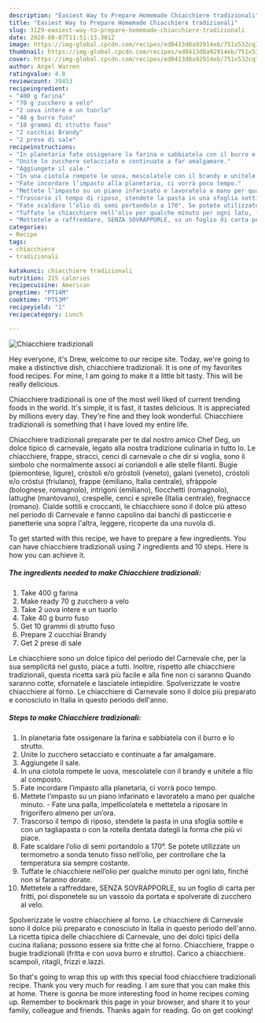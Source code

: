 ```yaml
---
description: "Easiest Way to Prepare Homemade Chiacchiere tradizionali"
title: "Easiest Way to Prepare Homemade Chiacchiere tradizionali"
slug: 3129-easiest-way-to-prepare-homemade-chiacchiere-tradizionali
date: 2020-08-07T11:51:13.301Z
image: https://img-global.cpcdn.com/recipes/ed0413d8a92914eb/751x532cq70/chiacchiere-tradizionali-recipe-main-photo.jpg
thumbnail: https://img-global.cpcdn.com/recipes/ed0413d8a92914eb/751x532cq70/chiacchiere-tradizionali-recipe-main-photo.jpg
cover: https://img-global.cpcdn.com/recipes/ed0413d8a92914eb/751x532cq70/chiacchiere-tradizionali-recipe-main-photo.jpg
author: Angel Warren
ratingvalue: 4.8
reviewcount: 39453
recipeingredient:
- "400 g farina"
- "70 g zucchero a velo"
- "2 uova intere e un tuorlo"
- "40 g burro fuso"
- "10 grammi di strutto fuso"
- "2 cucchiai Brandy"
- "2 prese di sale"
recipeinstructions:
- "In planetaria fate ossigenare la farina e sabbiatela con il burro e lo strutto."
- "Unite lo zucchero setacciato e continuate a far amalgamare."
- "Aggiungete il sale."
- "In una ciotola rompete le uova, mescolatele con il brandy e unitele a filo al composto."
- "Fate incordare l’impasto alla planetaria, ci vorrà poco tempo."
- "Mettete l’impasto su un piano infarinato e lavoratelo a mano per qualche minuto. Fate una palla, impellicolatela e mettetela a riposare in frigorifero almeno per un’ora."
- "Trascorso il tempo di riposo, stendete la pasta in una sfoglia sottile e con un tagliapasta o con la rotella dentata dategli la forma che più vi piace."
- "Fate scaldare l’olio di semi portandolo a 170°. Se potete utilizzate un termometro a sonda tenuto fisso nell’olio, per controllare che la temperatura sia sempre costante."
- "Tuffate le chiacchiere nell’olio per qualche minuto per ogni lato, finché non si faranno dorate."
- "Mettetele a raffreddare, SENZA SOVRAPPORLE, su un foglio di carta per fritti, poi disponetele su un vassoio da portata e spolverate di zucchero al velo."
categories:
- Recipe
tags:
- chiacchiere
- tradizionali

katakunci: chiacchiere tradizionali 
nutrition: 215 calories
recipecuisine: American
preptime: "PT14M"
cooktime: "PT53M"
recipeyield: "1"
recipecategory: Lunch

---
```



![Chiacchiere tradizionali](https://img-global.cpcdn.com/recipes/ed0413d8a92914eb/751x532cq70/chiacchiere-tradizionali-recipe-main-photo.jpg)

Hey everyone, it's Drew, welcome to our recipe site. Today, we're going to make a distinctive dish, chiacchiere tradizionali. It is one of my favorites food recipes. For mine, I am going to make it a little bit tasty. This will be really delicious.

Chiacchiere tradizionali is one of the most well liked of current trending foods in the world. It's simple, it is fast, it tastes delicious. It is appreciated by millions every day. They're fine and they look wonderful. Chiacchiere tradizionali is something that I have loved my entire life.

Chiacchiere tradizionali preparate per te dal nostro amico Chef Deg, un dolce tipico di carnevale, legato alla nostra tradizione culinaria in tutto lo. Le chiacchiere, frappe, stracci, cenci di carnevale o che dir si voglia, sono il simbolo che normalmente associ ai coriandoli e alle stelle filanti. Bugìe (piemontese, ligure), cròstoli e/o gròstoli (veneto), galani (veneto), cróstoli e/o cróstui (friulano), frappe (emiliano, Italia centrale), sfràppole (bolognese, romagnolo), intrigoni (emiliano), fiocchetti (romagnolo), lattughe (mantovano), crespelle, cenci e sprelle (Italia centrale), fregnacce (romano). Cialde sottili e croccanti, le chiacchiere sono il dolce più atteso nel periodo di Carnevale e fanno capolino dai banchi di pasticcerie e panetterie una sopra l&#39;altra, leggere, ricoperte da una nuvola di.


To get started with this recipe, we have to prepare a few ingredients. You can have chiacchiere tradizionali using 7 ingredients and 10 steps. Here is how you can achieve it.

<!--inarticleads1-->

##### The ingredients needed to make Chiacchiere tradizionali:

1. Take 400 g farina
1. Make ready 70 g zucchero a velo
1. Take 2 uova intere e un tuorlo
1. Take 40 g burro fuso
1. Get 10 grammi di strutto fuso
1. Prepare 2 cucchiai Brandy
1. Get 2 prese di sale


Le chiacchiere sono un dolce tipico del periodo del Carnevale che, per la sua semplicità nel gusto, piace a tutti. Inoltre, rispetto alle chiacchiere tradizionali, questa ricetta sarà più facile e alla fine non ci saranno Quando saranno cotte, sfornatele e lasciatele intiepidire. Spolverizzate le vostre chiacchiere al forno. Le chiacchiere di Carnevale sono il dolce più preparato e conosciuto in Italia in questo periodo dell&#39;anno. 

<!--inarticleads2-->

##### Steps to make Chiacchiere tradizionali:

1. In planetaria fate ossigenare la farina e sabbiatela con il burro e lo strutto.
1. Unite lo zucchero setacciato e continuate a far amalgamare.
1. Aggiungete il sale.
1. In una ciotola rompete le uova, mescolatele con il brandy e unitele a filo al composto.
1. Fate incordare l’impasto alla planetaria, ci vorrà poco tempo.
1. Mettete l’impasto su un piano infarinato e lavoratelo a mano per qualche minuto. - Fate una palla, impellicolatela e mettetela a riposare in frigorifero almeno per un’ora.
1. Trascorso il tempo di riposo, stendete la pasta in una sfoglia sottile e con un tagliapasta o con la rotella dentata dategli la forma che più vi piace.
1. Fate scaldare l’olio di semi portandolo a 170°. Se potete utilizzate un termometro a sonda tenuto fisso nell’olio, per controllare che la temperatura sia sempre costante.
1. Tuffate le chiacchiere nell’olio per qualche minuto per ogni lato, finché non si faranno dorate.
1. Mettetele a raffreddare, SENZA SOVRAPPORLE, su un foglio di carta per fritti, poi disponetele su un vassoio da portata e spolverate di zucchero al velo.


Spolverizzate le vostre chiacchiere al forno. Le chiacchiere di Carnevale sono il dolce più preparato e conosciuto in Italia in questo periodo dell&#39;anno. La ricetta tipica delle chiacchiere di Carnevale, uno dei dolci tipici della cucina italiana; possono essere sia fritte che al forno. Chiacchiere, frappe o bugie tradizionali (fritta e con uova burro e strutto). Carico a chiacchiere. scampoli, ritagli, frizzi e.lazzi. 

So that's going to wrap this up with this special food chiacchiere tradizionali recipe. Thank you very much for reading. I am sure that you can make this at home. There is gonna be more interesting food in home recipes coming up. Remember to bookmark this page in your browser, and share it to your family, colleague and friends. Thanks again for reading. Go on get cooking!
